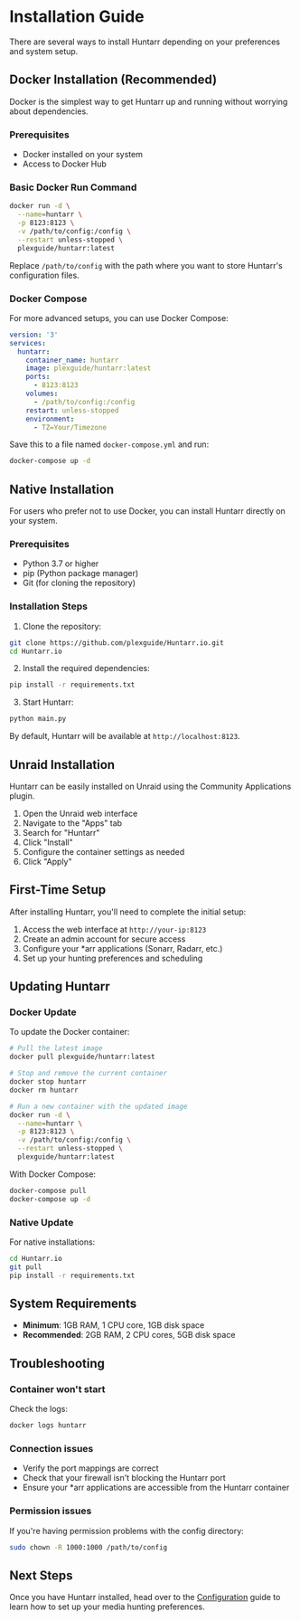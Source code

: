 # Installation Guide

There are several ways to install Huntarr depending on your preferences and system setup.

## Docker Installation (Recommended)

Docker is the simplest way to get Huntarr up and running without worrying about dependencies.

### Prerequisites

- Docker installed on your system
- Access to Docker Hub

### Basic Docker Run Command

```bash
docker run -d \
  --name=huntarr \
  -p 8123:8123 \
  -v /path/to/config:/config \
  --restart unless-stopped \
  plexguide/huntarr:latest
```

Replace `/path/to/config` with the path where you want to store Huntarr's configuration files.

### Docker Compose

For more advanced setups, you can use Docker Compose:

```yaml
version: '3'
services:
  huntarr:
    container_name: huntarr
    image: plexguide/huntarr:latest
    ports:
      - 8123:8123
    volumes:
      - /path/to/config:/config
    restart: unless-stopped
    environment:
      - TZ=Your/Timezone
```

Save this to a file named `docker-compose.yml` and run:

```bash
docker-compose up -d
```

## Native Installation

For users who prefer not to use Docker, you can install Huntarr directly on your system.

### Prerequisites

- Python 3.7 or higher
- pip (Python package manager)
- Git (for cloning the repository)

### Installation Steps

1. Clone the repository:

```bash
git clone https://github.com/plexguide/Huntarr.io.git
cd Huntarr.io
```

2. Install the required dependencies:

```bash
pip install -r requirements.txt
```

3. Start Huntarr:

```bash
python main.py
```

By default, Huntarr will be available at `http://localhost:8123`.

## Unraid Installation

Huntarr can be easily installed on Unraid using the Community Applications plugin.

1. Open the Unraid web interface
2. Navigate to the "Apps" tab
3. Search for "Huntarr"
4. Click "Install"
5. Configure the container settings as needed
6. Click "Apply"

## First-Time Setup

After installing Huntarr, you'll need to complete the initial setup:

1. Access the web interface at `http://your-ip:8123`
2. Create an admin account for secure access
3. Configure your *arr applications (Sonarr, Radarr, etc.)
4. Set up your hunting preferences and scheduling

## Updating Huntarr

### Docker Update

To update the Docker container:

```bash
# Pull the latest image
docker pull plexguide/huntarr:latest

# Stop and remove the current container
docker stop huntarr
docker rm huntarr

# Run a new container with the updated image
docker run -d \
  --name=huntarr \
  -p 8123:8123 \
  -v /path/to/config:/config \
  --restart unless-stopped \
  plexguide/huntarr:latest
```

With Docker Compose:

```bash
docker-compose pull
docker-compose up -d
```

### Native Update

For native installations:

```bash
cd Huntarr.io
git pull
pip install -r requirements.txt
```

## System Requirements

- **Minimum**: 1GB RAM, 1 CPU core, 1GB disk space
- **Recommended**: 2GB RAM, 2 CPU cores, 5GB disk space

## Troubleshooting

### Container won't start

Check the logs:

```bash
docker logs huntarr
```

### Connection issues

- Verify the port mappings are correct
- Check that your firewall isn't blocking the Huntarr port
- Ensure your *arr applications are accessible from the Huntarr container

### Permission issues

If you're having permission problems with the config directory:

```bash
sudo chown -R 1000:1000 /path/to/config
```

## Next Steps

Once you have Huntarr installed, head over to the [Configuration](configuration.md) guide to learn how to set up your media hunting preferences. 